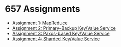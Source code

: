 # 657 Assignments
* [Assignment 1: MapReduce](Assignment1.md)
* [Assignment 2: Primary-Backup Key/Value Service](Assignment2.md)
* [Assignment 3: Paxos-based Key/Value Service](Assignment3.md)
* [Assignment 4: Sharded Key/Value Service](Assignment4.md)
